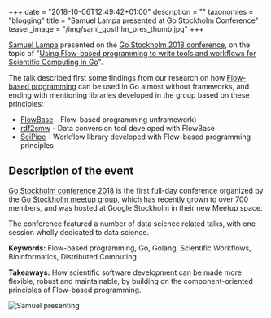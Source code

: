 +++
date = "2018-10-06T12:49:42+01:00"
description = ""
taxonomies = "blogging"
title = "Samuel Lampa presented at Go Stockholm Conference"
teaser_image = "/img/saml_gosthlm_pres_thumb.jpg"
+++

[Samuel Lampa](https://pharmb.io/people/saml/) presented on the [Go Stockholm 2018 conference](https://eventbrite.com/e/go-stockholm-conference-tickets-49325007425),
on the topic of "[Using Flow-based programming to write tools and workflows for Scientific Computing in Go](https://pharmb.io/presentation/2018-flowbased-for-science-in-golang/)".

The talk described first some findings from our research on how [Flow-based
programming](https://en.wikipedia.org/wiki/Flow-based_programming) can be used
in Go almost without frameworks, and ending with mentioning libraries
developed in the group based on these principles: 

- [FlowBase](/tool/flowbase/) - Flow-based programming unframework)
- [rdf2smw](https://github.com/rdfio/rdf2smw) - Data conversion tool developed with FlowBase
- [SciPipe](/tool/scipipe/) - Workflow library developed with Flow-based programming principles

## Description of the event

[Go Stockholm conference 2018](https://www.eventbrite.com/e/go-stockholm-conference-tickets-49325007425#) is the first full-day conference organized by the
[Go Stockholm meetup group](https://www.meetup.com/Go-Stockholm), which has recently grown to over 700 members, and
was hosted at Google Stockholm in their new Meetup space.

The conference featured a number of data science related talks, with one session
wholly dedicated to data science.

**Keywords:** Flow-based programming, Go, Golang, Scientific Workflows, Bioinformatics, Distributed Computing

**Takeaways:** How scientific software development can be made more flexible, robust and maintainable, by building on the component-oriented principles of Flow-based programming.

![Samuel presenting](/img/saml_gosthlm_pres.jpg)
